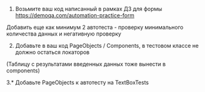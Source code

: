 1. Возьмите ваш код написанный в рамках ДЗ для формы https://demoqa.com/automation-practice-form

Добавить еще как минимум 2 автотеста - проверку минимального количества данных и негативную проверку

2. Добавьте в ваш код PageObjects / Components, в тестовом классе не должно остаться локаторов

(Таблицу с результатами введенных данных тоже вынести в components)

3.* Добавьте PageObjects к автотесту на TextBoxTests